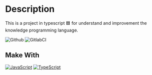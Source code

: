 # Description

This is a project in typescript 🟦 for understand and improvement the knowledge programming language.

![Github](https://github.com/zearkiatos/typescript-fundamentals-service/actions/workflows/action.yml/badge.svg)
![GitlabCI](https://gitlab.com/caprilespe/typescript-fundamentals-service/badges/develop/pipeline.svg)

## Make With
[![JavaScript](https://img.shields.io/badge/javascript-ead547?style=for-the-badge&logo=javascript&logoColor=white&labelColor=000000)]()
[![TypeScript](https://img.shields.io/badge/TypeScript-2f72bc?style=for-the-badge&logo=typescript&logoColor=white&labelColor=000000)]()